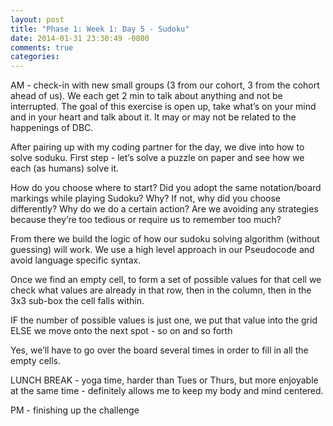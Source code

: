 ```yaml
---
layout: post
title: "Phase 1: Week 1: Day 5 - Sudoku"
date: 2014-01-31 23:30:49 -0800
comments: true
categories: 
---
```


AM - check-in with new small groups (3 from our cohort, 3 from the cohort ahead of us). We each get 2 min to talk about anything and not be interrupted. The goal of this exercise is open up, take what’s on your mind and in your heart and talk about it. It may or may not be related to the happenings of DBC.

After pairing up with my coding partner for the day, we dive into how to solve soduku. First step - let’s solve a puzzle on paper and see how we each (as humans) solve it.

How do you choose where to start?
Did you adopt the same notation/board markings while playing Sudoku? Why? If not, why did you choose differently?
Why do we do a certain action?
Are we avoiding any strategies because they’re too tedious or require us to remember too much?

From there we build the logic of how our sudoku solving algorithm (without guessing) will work. We use a high level approach in our Pseudocode and avoid language specific syntax.

Once we find an empty cell, to form a set of possible values for that cell we check what values are already in that row, then in the column, then in the 3x3 sub-box the cell falls within.

IF the number of possible values is just one, we put that value into the grid
ELSE we move onto the next spot - so on and so forth

Yes, we’ll have to go over the board several times in order to fill in all the empty cells.

LUNCH BREAK - yoga time, harder than Tues or Thurs, but more enjoyable at the same time - definitely allows me to keep my body and mind centered.

PM - finishing up the challenge